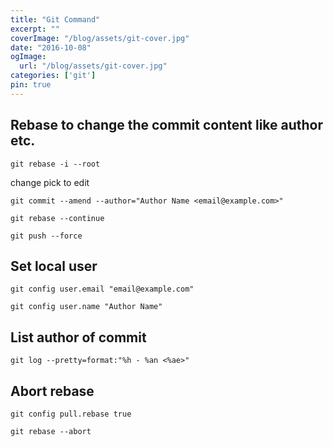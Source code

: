 ```yaml
---
title: "Git Command"
excerpt: ""
coverImage: "/blog/assets/git-cover.jpg"
date: "2016-10-08"
ogImage:
  url: "/blog/assets/git-cover.jpg"
categories: ['git']
pin: true
---
```


## Rebase to change the commit content like author etc.

`git rebase -i --root`

change pick to edit

`git commit --amend --author="Author Name <email@example.com>"`

`git rebase --continue`

`git push --force`

## Set local user

`git config user.email "email@example.com"`

`git config user.name "Author Name"`

## List author of commit

`git log --pretty=format:"%h - %an <%ae>"`


## Abort rebase

`git config pull.rebase true`

`git rebase --abort`